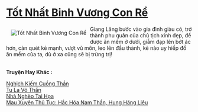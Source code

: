 <a href="https://truyenwiki.net/tot-nhat-binh-vuong-con-re.35288/" title="Tốt Nhất Binh Vương Con Rể"><h1>Tốt Nhất Binh Vương Con Rể</h1></a><div style="display:table"><img align="right" style="float: left; padding: 10px;" src="https://truyenwiki.net/a/img/str/src/35288.jpg" alt="Tốt Nhất Binh Vương Con Rể">Giang Lăng bước vào gia đình giàu có, trở thành phu quân của chủ tịch xinh đẹp, để được ăn mềm ở dưới, giẫm đạp lên bớt ác hơn, càn quét kẻ mạnh, vượt vũ môn, leo lên đầu thành, kẻ nào uy hiếp đồ ăn mềm của ta, dù ở xa cũng sẽ bị trừng trị!</div><p><br><b>Truyện Hay Khác :</b></p><a href="https://truyenwiki.net/nghich-kiem-cuong-than.36151/" alt="Nghịch Kiếm Cuồng Thần">Nghịch Kiếm Cuồng Thần</a><br/><a href="https://github.com/nownovels/topcv/tree/master/truyenhay/36524" alt="Tu La Võ Thần">Tu La Võ Thần</a><br/><a href="https://github.com/nownovels/topcv/tree/master/truyenhay/35940" alt="Nhà Nghèo Tai Họa">Nhà Nghèo Tai Họa</a><br/><a href="https://github.com/nownovels/topcv/tree/master/truyenhay/35778" alt="Mau Xuyên Thủ Tục: Hắc Hóa Nam Thần, Hung Hăng Liêu">Mau Xuyên Thủ Tục: Hắc Hóa Nam Thần, Hung Hăng Liêu</a><br/>